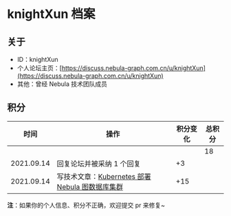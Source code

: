 # knightXun 档案

## 关于

- ID：knightXun
- 个人论坛主页：[https://discuss.nebula-graph.com.cn/u/knightXun](https://discuss.nebula-graph.com.cn/u/knightXun)
- 其他：曾经 Nebula 技术团队成员

## 积分

| 时间 | 操作 | 积分变化 | 总积分  |
| --- | --- | --- | --- |
|  |  |  | 18 |
| 2021.09.14 | 回复论坛并被采纳 1 个回复 | +3 |  |
| 2021.09.14 | 写技术文章：[Kubernetes 部署 Nebula 图数据库集群](https://discuss.nebula-graph.com.cn/t/topic/694)​ ​| +15 |  |


**注**：如果你的个人信息、积分不正确，欢迎提交 pr 来修复~